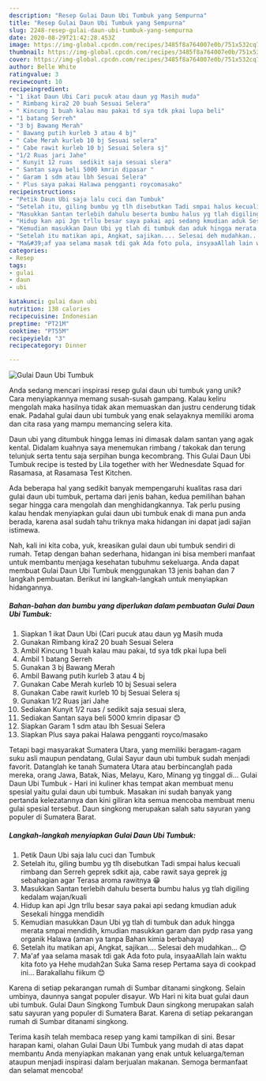 ```yaml
---
description: "Resep Gulai Daun Ubi Tumbuk yang Sempurna"
title: "Resep Gulai Daun Ubi Tumbuk yang Sempurna"
slug: 2248-resep-gulai-daun-ubi-tumbuk-yang-sempurna
date: 2020-08-29T21:42:28.453Z
image: https://img-global.cpcdn.com/recipes/3485f8a764007e0b/751x532cq70/gulai-daun-ubi-tumbuk-foto-resep-utama.jpg
thumbnail: https://img-global.cpcdn.com/recipes/3485f8a764007e0b/751x532cq70/gulai-daun-ubi-tumbuk-foto-resep-utama.jpg
cover: https://img-global.cpcdn.com/recipes/3485f8a764007e0b/751x532cq70/gulai-daun-ubi-tumbuk-foto-resep-utama.jpg
author: Belle White
ratingvalue: 3
reviewcount: 10
recipeingredient:
- "1 ikat Daun Ubi Cari pucuk atau daun yg Masih muda"
- " Rimbang kira2 20 buah Sesuai Selera"
- " Kincung 1 buah kalau mau pakai td sya tdk pkai lupa beli"
- "1 batang Serreh"
- "3 bj Bawang Merah"
- " Bawang putih kurleb 3 atau 4 bj"
- " Cabe Merah kurleb 10 bj Sesuai selera"
- " Cabe rawit kurleb 10 bj Sesuai Selera sj"
- "1/2 Ruas jari Jahe"
- " Kunyit 12 ruas  sedikit saja sesuai slera"
- " Santan saya beli 5000 kmrin dipasar "
- " Garam 1 sdm atau lbh Sesuai Selera"
- " Plus saya pakai Halawa pengganti roycomasako"
recipeinstructions:
- "Petik Daun Ubi saja lalu cuci dan Tumbuk"
- "Setelah itu, giling bumbu yg tlh disebutkan Tadi smpai halus kecuali rimbang dan Serreh geprek sdkit aja, cabe rawit saya geprek jg sebahagian agar Terasa aroma rawitnya 😁"
- "Masukkan Santan terlebih dahulu beserta bumbu halus yg tlah digiling kedalam wajan/kuali"
- "Hidup kan api Jgn trllu besar saya pakai api sedang kmudian aduk Sesekali hingga mendidih"
- "Kemudian masukkan Daun Ubi yg tlah di tumbuk dan aduk hingga merata smpai mendidih, kmudian masukkan garam dan pydp rasa yang organik Halawa (aman ya tanpa Bahan kimia berbahaya)"
- "Setelah itu matikan api, Angkat, sajikan.... Selesai deh mudahkan... 😊"
- "Ma&#39;af yaa selama masak tdi gak Ada foto pula, insyaaAllah lain waktu kita foto ya Hehe mudah2an Suka Sama resep Pertama saya di cookpad ini... Barakallahu fiikum 😊"
categories:
- Resep
tags:
- gulai
- daun
- ubi

katakunci: gulai daun ubi 
nutrition: 138 calories
recipecuisine: Indonesian
preptime: "PT21M"
cooktime: "PT55M"
recipeyield: "3"
recipecategory: Dinner

---
```



![Gulai Daun Ubi Tumbuk](https://img-global.cpcdn.com/recipes/3485f8a764007e0b/751x532cq70/gulai-daun-ubi-tumbuk-foto-resep-utama.jpg)

Anda sedang mencari inspirasi resep gulai daun ubi tumbuk yang unik? Cara menyiapkannya memang susah-susah gampang. Kalau keliru mengolah maka hasilnya tidak akan memuaskan dan justru cenderung tidak enak. Padahal gulai daun ubi tumbuk yang enak selayaknya memiliki aroma dan cita rasa yang mampu memancing selera kita.

Daun ubi yang ditumbuk hingga lemas ini dimasak dalam santan yang agak kental. Didalam kuahnya saya menemukan rimbang / takokak dan terung telunjuk serta tentu saja serpihan bunga kecombrang. This Gulai Daun Ubi Tumbuk recipe is tested by Lila together with her Wednesdate Squad for Rasamasa, at Rasamasa Test Kitchen.

Ada beberapa hal yang sedikit banyak mempengaruhi kualitas rasa dari gulai daun ubi tumbuk, pertama dari jenis bahan, kedua pemilihan bahan segar hingga cara mengolah dan menghidangkannya. Tak perlu pusing kalau hendak menyiapkan gulai daun ubi tumbuk enak di mana pun anda berada, karena asal sudah tahu triknya maka hidangan ini dapat jadi sajian istimewa.


Nah, kali ini kita coba, yuk, kreasikan gulai daun ubi tumbuk sendiri di rumah. Tetap dengan bahan sederhana, hidangan ini bisa memberi manfaat untuk membantu menjaga kesehatan tubuhmu sekeluarga. Anda dapat membuat Gulai Daun Ubi Tumbuk menggunakan 13 jenis bahan dan 7 langkah pembuatan. Berikut ini langkah-langkah untuk menyiapkan hidangannya.

<!--inarticleads1-->

##### Bahan-bahan dan bumbu yang diperlukan dalam pembuatan Gulai Daun Ubi Tumbuk:

1. Siapkan 1 ikat Daun Ubi (Cari pucuk atau daun yg Masih muda
1. Gunakan  Rimbang kira2 20 buah Sesuai Selera
1. Ambil  Kincung 1 buah kalau mau pakai, td sya tdk pkai lupa beli
1. Ambil 1 batang Serreh
1. Gunakan 3 bj Bawang Merah
1. Ambil  Bawang putih kurleb 3 atau 4 bj
1. Gunakan  Cabe Merah kurleb 10 bj Sesuai selera
1. Gunakan  Cabe rawit kurleb 10 bj Sesuai Selera sj
1. Gunakan 1/2 Ruas jari Jahe
1. Sediakan  Kunyit 1/2 ruas / sedikit saja sesuai slera,
1. Sediakan  Santan saya beli 5000 kmrin dipasar 😊
1. Siapkan  Garam 1 sdm atau lbh Sesuai Selera
1. Siapkan  Plus saya pakai Halawa pengganti royco/masako


Tetapi bagi masyarakat Sumatera Utara, yang memiliki beragam-ragam suku asli maupun pendatang, Gulai Sayur daun ubi tumbuk sudah menjadi favorit. Datanglah ke tanah Sumatera Utara atau berbincanglah pada mereka, orang Jawa, Batak, Nias, Melayu, Karo, Minang yg tinggal di… Gulai Daun Ubi Tumbuk - Hari ini kuliner khas tempat akan membuat menu spesial yaitu gulai daun ubi tumbuk. Masakan ini sudah banyak yang pertanda kelezatannya dan kini giliran kita semua mencoba membuat menu gulai spesial tersebut. Daun singkong merupakan salah satu sayuran yang populer di Sumatera Barat. 

<!--inarticleads2-->

##### Langkah-langkah menyiapkan Gulai Daun Ubi Tumbuk:

1. Petik Daun Ubi saja lalu cuci dan Tumbuk
1. Setelah itu, giling bumbu yg tlh disebutkan Tadi smpai halus kecuali rimbang dan Serreh geprek sdkit aja, cabe rawit saya geprek jg sebahagian agar Terasa aroma rawitnya 😁
1. Masukkan Santan terlebih dahulu beserta bumbu halus yg tlah digiling kedalam wajan/kuali
1. Hidup kan api Jgn trllu besar saya pakai api sedang kmudian aduk Sesekali hingga mendidih
1. Kemudian masukkan Daun Ubi yg tlah di tumbuk dan aduk hingga merata smpai mendidih, kmudian masukkan garam dan pydp rasa yang organik Halawa (aman ya tanpa Bahan kimia berbahaya)
1. Setelah itu matikan api, Angkat, sajikan.... Selesai deh mudahkan... 😊
1. Ma&#39;af yaa selama masak tdi gak Ada foto pula, insyaaAllah lain waktu kita foto ya Hehe mudah2an Suka Sama resep Pertama saya di cookpad ini... Barakallahu fiikum 😊


Karena di setiap pekarangan rumah di Sumbar ditanami singkong. Selain umbinya, daunnya sangat populer disayur. Wb Hari ni kita buat gulai daun ubi tumbuk. Gulai Daun Singkong Tumbuk Daun singkong merupakan salah satu sayuran yang populer di Sumatera Barat. Karena di setiap pekarangan rumah di Sumbar ditanami singkong. 

Terima kasih telah membaca resep yang kami tampilkan di sini. Besar harapan kami, olahan Gulai Daun Ubi Tumbuk yang mudah di atas dapat membantu Anda menyiapkan makanan yang enak untuk keluarga/teman ataupun menjadi inspirasi dalam berjualan makanan. Semoga bermanfaat dan selamat mencoba!
